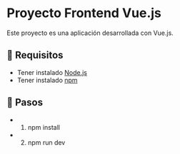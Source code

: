 # Proyecto Frontend Vue.js

Este proyecto es una aplicación desarrollada con Vue.js.

## 🚀 Requisitos

- Tener instalado [Node.js](https://nodejs.org/)
- Tener instalado [npm](https://www.npmjs.com/)

## 🚀 Pasos
- 1. npm install
- 2. npm run dev
